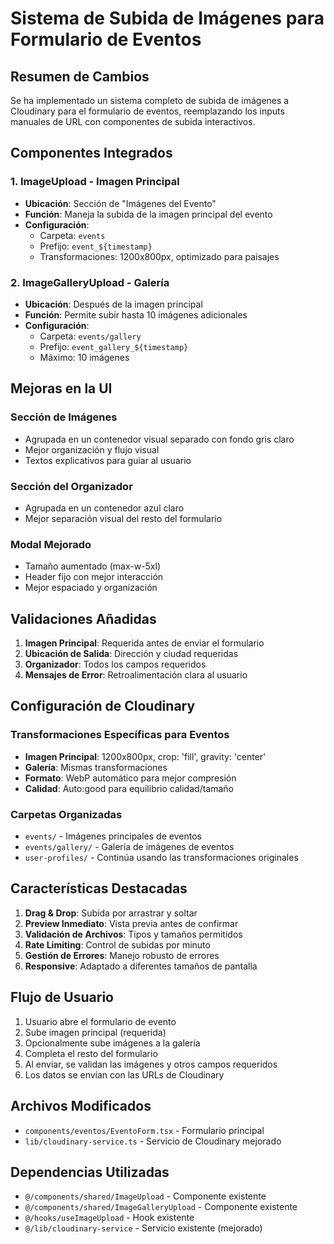 # Sistema de Subida de Imágenes para Formulario de Eventos

## Resumen de Cambios

Se ha implementado un sistema completo de subida de imágenes a Cloudinary para el formulario de eventos, reemplazando los inputs manuales de URL con componentes de subida interactivos.

## Componentes Integrados

### 1. ImageUpload - Imagen Principal
- **Ubicación**: Sección de "Imágenes del Evento"
- **Función**: Maneja la subida de la imagen principal del evento
- **Configuración**:
  - Carpeta: `events`
  - Prefijo: `event_${timestamp}`
  - Transformaciones: 1200x800px, optimizado para paisajes

### 2. ImageGalleryUpload - Galería
- **Ubicación**: Después de la imagen principal
- **Función**: Permite subir hasta 10 imágenes adicionales
- **Configuración**:
  - Carpeta: `events/gallery`
  - Prefijo: `event_gallery_${timestamp}`
  - Máximo: 10 imágenes

## Mejoras en la UI

### Sección de Imágenes
- Agrupada en un contenedor visual separado con fondo gris claro
- Mejor organización y flujo visual
- Textos explicativos para guiar al usuario

### Sección del Organizador
- Agrupada en un contenedor azul claro
- Mejor separación visual del resto del formulario

### Modal Mejorado
- Tamaño aumentado (max-w-5xl)
- Header fijo con mejor interacción
- Mejor espaciado y organización

## Validaciones Añadidas

1. **Imagen Principal**: Requerida antes de enviar el formulario
2. **Ubicación de Salida**: Dirección y ciudad requeridas
3. **Organizador**: Todos los campos requeridos
4. **Mensajes de Error**: Retroalimentación clara al usuario

## Configuración de Cloudinary

### Transformaciones Específicas para Eventos
- **Imagen Principal**: 1200x800px, crop: 'fill', gravity: 'center'
- **Galería**: Mismas transformaciones
- **Formato**: WebP automático para mejor compresión
- **Calidad**: Auto:good para equilibrio calidad/tamaño

### Carpetas Organizadas
- `events/` - Imágenes principales de eventos
- `events/gallery/` - Galería de imágenes de eventos
- `user-profiles/` - Continúa usando las transformaciones originales

## Características Destacadas

1. **Drag & Drop**: Subida por arrastrar y soltar
2. **Preview Inmediato**: Vista previa antes de confirmar
3. **Validación de Archivos**: Tipos y tamaños permitidos
4. **Rate Limiting**: Control de subidas por minuto
5. **Gestión de Errores**: Manejo robusto de errores
6. **Responsive**: Adaptado a diferentes tamaños de pantalla

## Flujo de Usuario

1. Usuario abre el formulario de evento
2. Sube imagen principal (requerida)
3. Opcionalmente sube imágenes a la galería
4. Completa el resto del formulario
5. Al enviar, se validan las imágenes y otros campos requeridos
6. Los datos se envían con las URLs de Cloudinary

## Archivos Modificados

- `components/eventos/EventoForm.tsx` - Formulario principal
- `lib/cloudinary-service.ts` - Servicio de Cloudinary mejorado

## Dependencias Utilizadas

- `@/components/shared/ImageUpload` - Componente existente
- `@/components/shared/ImageGalleryUpload` - Componente existente
- `@/hooks/useImageUpload` - Hook existente
- `@/lib/cloudinary-service` - Servicio existente (mejorado)